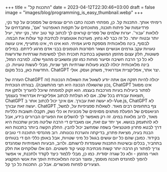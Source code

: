 +++
title = "התכנות קל"
date = 2023-04-12T22:30:46+03:00
draft = false
image = "images/blog/programming_is_easy_thumbnail.webp"
+++

רימיתי אותך. התכנות קל. כן, מפתחי תוכנה כתבו הרים עצומים של מסמכים על קוד נקי, פרדיגמות של פיתוח תוכנה, מתווכחים על תקפות האופרטור 'אם', ומתבדחים על לולאות 'עבור'. יערות שלמים של ספרים קוראים לך לכתוב קוד טוב יותר, נקי יותר, יעיל יותר ובטוח יותר. כל זה כבר לא נחוץ. מערכות אוטומציה לכתיבת קוד עולות את הבמה.
לבסוף, בינה מלאכותית מספקת סיוע אמיתי. הוא אינו חי, אינו מתעייף, אינו עושה טעויות עקב גורמים אנושיים ושאר חסרונות הטמונים בבני אדם מרגע לידתם. במילים פשוטות, חלק עצום מהזמן המושקע בכתיבת תוכנית הולך למשימות שגרתיות שדורשות לא כל כך הרבה חשיבה וסיעור מוחות כמו זמן ומשאבים מהגוף שלנו. למרבה המזל, בינה מלאכותית יכולה לבצע פעולות שגרתיות תוך שניות, מבלי לעשות טעויות.
כן.
החדשות כאן, בכל מקום. ChatGPT יצר אתר, אפליקציית אנדרואיד, משחק ועסק.
אוּלַי.

העזרה של ChatGPT יכולה להיות חזקה אם אתה יודע לשאול את השאלות הנכונות (זה נכון שהשאלה הנכונה היא חצי מהתשובה).
בצורתו הנוכחית, ChatGPT אינו מסוגל לפתור ביעילות בעיות מורכבות בעצמו. הוא זקוק למומחה שיוכל להעריך ולתקן את תוצאות עבודתו בכל שלב. אם לא הצלחת לכתוב אפליקציית אנדרואיד בעצמך, ChatGPT לא יעשה זאת עבורך. אם אינך יכול לכתוב אתר ב-Vue.js, ChatGPT לא יעשה זאת עבורך. ChatGPT צף בתחומים רבים מאוד. לשאלות ספציפיות על, למשל, הניואנסים של הפעלת מותגים מסוימים של מכוניות או כלי נשק, תקבלו תשובות כלליות מאוד, לרוב מלאות במים. זה רק מאפשר לך להשלים את הפערים הברורים בידע, אבל לא להתעמק בנושא.
אך יחד עם זאת, אנו מאבדים די הרבה שליטה מכיוון שתכנות היא דרך לבטא פתרון פוטנציאלי בשפה שמחשב יכול להבין. החלק הקשה ביותר בתכנות הוא הבנת בעיה, מציאת פתרון, בדיקתה והערכת נכונותה. רוב מהנדסי התוכנה די טובים בקידוד. כמובן שהם כל יום עושים בגוגל כל מיני שטויות, אבל באופן כללי הם די בטוחים בתחביר, בכלים ובשיטות התכנות שעומדות לרשותם.
ולרוב, הבעיות האמיתיות שמהנדס צריך לפתור הן הרבה יותר קשות מכתיבת קטעי קוד פשוטים. הם אלו שלוקחים את חלק הארי מהזמן - ולא כל שגרה יסודית.
כמו כן, מבלי ללמוד כיצד לקודד ולתכנת, אי אפשר להפוך למהנדס תוכנה מוסמך, ומוצר הבינה המלאכותית הופך את אנשי המקצוע הצעירים לפחות מוכשרים.
אבל כן. התכנות כל כך קל.
